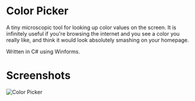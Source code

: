 Color Picker
======
A tiny microscopic tool for looking up color values on the screen. It is infinitely useful if you're browsing the internet and you see a color you really like, and think it would look absolutely smashing on your homepage.

Written in C# using Winforms.

Screenshots
====
![Color Picker](http://4.bp.blogspot.com/-CCUIZR3CIhk/TzZOX_zUieI/AAAAAAAAAck/gs7sUOi29lo/s1600/colorpicker_preview.png)